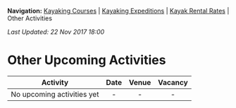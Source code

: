**Navigation:** [Kayaking Courses](index) &#124; [Kayaking Expeditions](expedition) &#124; [Kayak Rental Rates](rental) &#124; Other Activities

_Last Updated: 22 Nov 2017 18:00_
# Other Upcoming Activities

Activity | Date | Venue | Vacancy
:---:|:---:|:---:|:---:
No upcoming activities yet|-|-|- 

